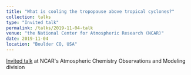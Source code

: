 ```yaml
---
title: "What is cooling the tropopause above tropical cyclones?"
collection: talks
type: "Invited talk"
permalink: /talks/2019-11-04-talk
venue: "the National Center for Atmospheric Research (NCAR)"
date: 2019-11-04
location: "Boulder CO, USA"
---
```


[Invited talk](https://www2.acom.ucar.edu/sites/default/files/seminars/Seminar%20Announcement_Rivoire.pdf) at NCAR's Atmospheric Chemistry Observations and Modeling division
